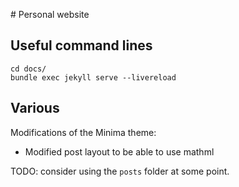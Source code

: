 # Personal website


## Useful command lines

```
cd docs/
bundle exec jekyll serve --livereload
```

## Various

Modifications of the Minima theme:
- Modified post layout to be able to use mathml

TODO: consider using the `posts` folder at some point.
